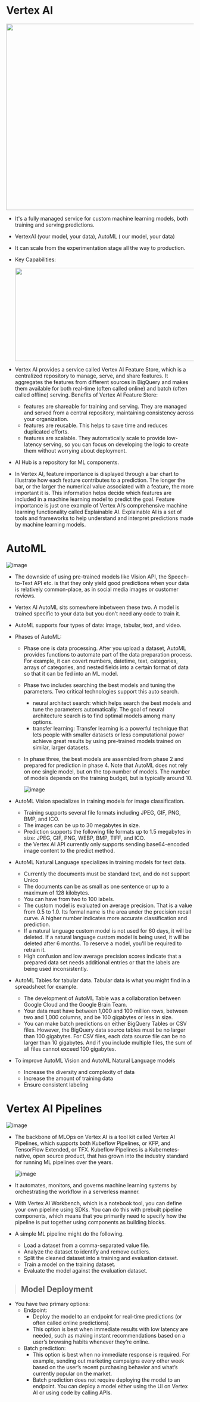 # Vertex AI

  <img src="https://github.com/user-attachments/assets/b7d3df57-61f1-48c5-9f69-563473e923a2" width="900" height="500" >

- It's a fully managed service for custom machine learning models, both training and serving predictions.
- VertexAI (your model, your data), AutoML ( our model, your data)
- It can scale from the experimentation stage all the way to production.
- Key Capabilities:
  
  <img src="https://github.com/user-attachments/assets/3d9e14b2-22a6-46e4-b2e2-303050fd3bdf" width="600" height="250" >

- Vertex AI provides a service called Vertex AI Feature Store, which is a centralized repository to manage, serve, and share features. It aggregates the features from different sources in BigQuery and makes them available for both real-time (often called online) and batch (often called offline) serving. Benefits of Vertex AI Feature Store:
  - features are shareable for training and serving. They are managed and served from a central repository, maintaining consistency across your organization.
  - features are reusable. This helps to save time and reduces duplicated efforts.
  - features are scalable. They automatically scale to provide low-latency serving, so you can focus on developing the logic to create them without worrying about deployment.
- AI Hub is a repository for ML components.
- In Vertex AI, feature importance is displayed through a bar chart to illustrate how each feature contributes to a prediction. The longer the bar, or the larger the numerical value associated with a feature, the more important it is. This information helps decide which features are included in a machine learning model to predict the goal. Feature importance is just one example of Vertex AI’s comprehensive machine learning functionality called Explainable AI. Explainable AI is a set of tools and frameworks to help understand and interpret predictions made by machine learning models.


# AutoML

  ![image](https://github.com/user-attachments/assets/f8d8a3e4-6e0e-4b05-9841-f87949f47839)

- The downside of using pre-trained models like Vision API, the Speech-to-Text API etc. is that they only yield good predictions when your data is relatively common-place, as in social media images or customer reviews. 
- Vertex AI AutoML sits somewhere inbetween these two. A model is trained specific to your data but you don’t need any code to train it.
- AutoML supports four types of data: image, tabular, text, and video.
- Phases of AutoML:
  - Phase one is data processing. After you upload a dataset, AutoML provides functions to automate part of the data preparation process. For example, it can covert numbers, datetime, text, categories, arrays of categories, and nested fields into a certain format of data so that it can be fed into an ML model.
  - Phase two includes searching the best models and tuning the parameters. Two critical technologies support this auto search.
    - neural architect search: which helps search the best models and tune the parameters automatically. The goal of neural architecture search is to find optimal models among many options.
    - transfer learning: Transfer learning is a powerful technique that lets people with smaller datasets or less computational power achieve great results by using pre-trained models trained on similar, larger datasets.
  - In phase three, the best models are assembled from phase 2 and prepared for prediction in phase 4. Note that AutoML does not rely on one single model, but on the top number of models. The number of models depends on the training budget, but is typically around 10.
 
    ![image](https://github.com/user-attachments/assets/9ecbf871-998f-4bfb-a2f4-5e502403f145)

- AutoML Vision specializes in training models for image classification.
  - Training supports several file formats including JPEG, GIF, PNG, BMP, and ICO.
  - The images can be up to 30 megabytes in size.
  - Prediction supports the following file formats up to 1.5 megabytes in size: JPEG, GIF, PNG, WEBP, BMP, TIFF, and ICO.
  - the Vertex AI API currently only supports sending base64-encoded image content to the predict method.
    
- AutoML Natural Language specializes in training models for text data.
  - Currently the documents must be standard text, and do not support Unico
  - The documents can be as small as one sentence or up to a maximum of 128 kilobytes.
  - You can have from two to 100 labels.
  - The custom model is evaluated on average precision. That is a value from 0.5 to 1.0. Its formal name is the area under the precision recall curve. A higher number indicates more accurate classification and prediction.
  - If a natural language custom model is not used for 60 days, it will be deleted. If a natural language custom model is being used, it will be deleted after 6 months. To reserve a model, you'll be required to retrain it.
  - High confusion and low average precision scores indicate that a prepared data set needs additional entries or that the labels are being used inconsistently.
 
- AutoML Tables for tabular data. Tabular data is what you might find in a spreadsheet for example.
  - The development of AutoML Table was a collaboration between Google Cloud and the Google Brain Team.
  - Your data must have between 1,000 and 100 million rows, between two and 1,000 columns, and be 100 gigabytes or less in size.
  - You can make batch predictions on either BigQuery Tables or CSV files. However, the BigQuery data source tables must be no larger than 100 gigabytes. For CSV files, each data source file can be no larger than 10 gigabytes. And if you include multiple files, the sum of all files cannot exceed 100 gigabytes.

- To improve AutoML Vision and AutoML Natural Language models
  - Increase the diversity and complexity of data
  - Increase the amount of training data
  - Ensure consistent labeling
  


# Vertex AI Pipelines

  ![image](https://github.com/user-attachments/assets/fa2fe7c5-83a6-432f-90df-cac4896b3afe)
    
- The backbone of MLOps on Vertex AI is a tool kit called Vertex AI Pipelines, which supports both Kubeflow Pipelines, or KFP, and TensorFlow Extended, or TFX. Kubeflow Pipelines is a Kubernetes-native, open source product, that has grown into the industry standard for running ML pipelines over the years.

    ![image](https://github.com/user-attachments/assets/4e907192-24eb-4e36-87d8-c122eea19f5a)
  
- It automates, monitors, and governs machine learning systems by orchestrating the workflow in a serverless manner.
- With Vertex AI Workbench, which is a notebook tool, you can define your own pipeline using SDKs. You can do this with prebuilt pipeline components, which means that you primarily need to specify how the pipeline is put together using components as building blocks.
- A simple ML pipeline might do the following.
  - Load a dataset from a comma-separated value file.
  - Analyze the dataset to identify and remove outliers.
  - Split the cleaned dataset into a training and evaluation dataset.
  - Train a model on the training dataset.
  - Evaluate the model against the evaluation dataset.

> ## Model Deployment
- You have two primary options:
  - Endpoint:
    -  Deploy the model to an endpoint for real-time predictions (or often called online predictions).
    -  This option is best when immediate results with low latency are needed, such as making instant recommendations based on a user’s browsing habits whenever they’re online.
  - Batch prediction:
    - This option is best when no immediate response is required. For example, sending out marketing campaigns every other week based on the user’s recent purchasing behavior and what’s currently popular on the market.
    - Batch prediction does not require deploying the model to an endpoint. You can deploy a model either using the UI on Vertex AI or using code by calling APIs.
  


